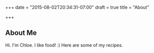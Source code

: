 +++
date = "2015-08-02T20:34:31-07:00"
draft = true
title = "About"

+++

## About Me

Hi.  I'm Chloe.  I like food! :)  Here are some of my recipes.
